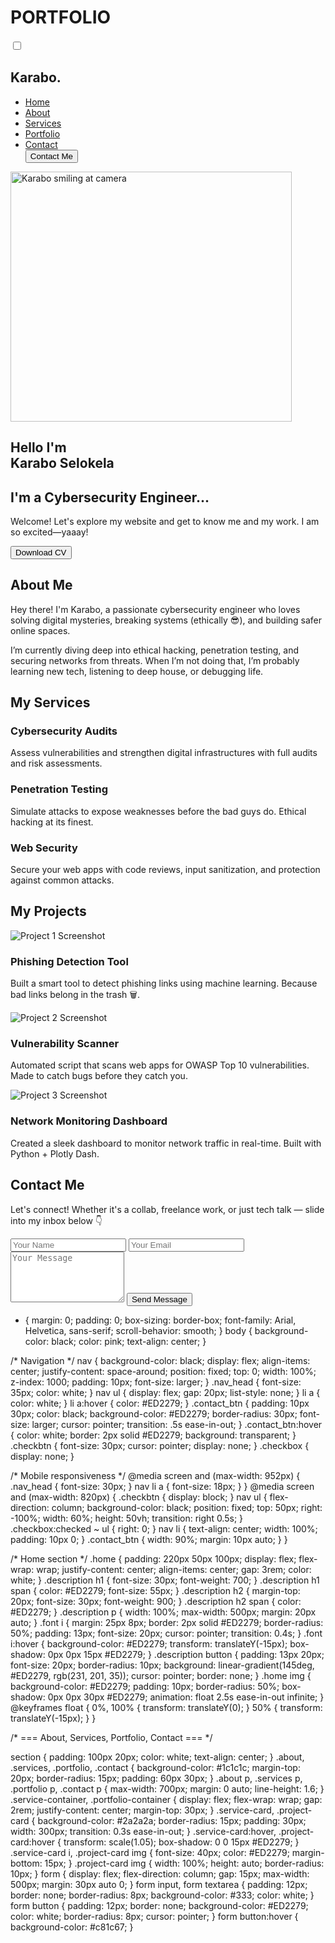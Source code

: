 # PORTFOLIO
<!DOCTYPE html>
<html lang="en">
<head>
  <meta charset="UTF-8" />
  <meta name="viewport" content="width=device-width, initial-scale=1.0"/>
  <title>My Portfolio</title>
  <link rel="stylesheet" href="style.css"/>
  <link rel="stylesheet" href="https://cdnjs.cloudflare.com/ajax/libs/font-awesome/6.7.2/css/all.min.css"/>
</head>
<body>
  <!-- Navigation -->
  <nav>
    <input type="checkbox" class="checkbox" id="check" />
    <h1 class="nav_head">Karabo.</h1>
    <ul>
      <li><a href="#home">Home</a></li>
      <li><a href="#about">About</a></li>
      <li><a href="#services">Services</a></li>
      <li><a href="#portfolio">Portfolio</a></li>
      <li><a href="#contact">Contact</a></li>
      <a href="#contact"><button class="contact_btn">Contact Me</button></a>
    </ul>
    <label for="check" class="checkbtn">
      <i class="fas fa-bars"></i>
    </label>
  </nav>

  <!-- Home Section -->
  <section id="home" class="home">
    <img src="homepage.png" alt="Karabo smiling at camera" width="450px" height="400px" />
    <div class="description">
      <h1>Hello I'm<br><span>Karabo Selokela</span></h1>
      <h2>I'm a <span>Cybersecurity Engineer...</span></h2>
      <p>Welcome! Let's explore my website and get to know me and my work. I am so excited—yaaay!</p>
      <div class="font">
        <i class="fab fa-instagram"></i>
        <i class="fab fa-facebook"></i>
        <i class="fab fa-linkedin"></i>
        <i class="fas fa-phone"></i>
      </div>
      <a href="c:\Users\selok\Downloads\Graduate_Program[1].pdf" download><button>Download CV</button></a>
    </div>
  </section>

  <!-- About Section -->
  <section id="about" class="about">
    <h2>About Me</h2>
    <p>Hey there! I'm Karabo, a passionate cybersecurity engineer who loves solving digital mysteries, breaking systems (ethically 😎), and building safer online spaces.</p>
    <p>I’m currently diving deep into ethical hacking, penetration testing, and securing networks from threats. When I’m not doing that, I’m probably learning new tech, listening to deep house, or debugging life.</p>
  </section>

  <!-- Services Section -->
  <section id="services" class="services">
    <h2>My Services</h2>
    <div class="service-container">
      <div class="service-card">
        <i class="fas fa-shield-alt"></i>
        <h3>Cybersecurity Audits</h3>
        <p>Assess vulnerabilities and strengthen digital infrastructures with full audits and risk assessments.</p>
      </div>
      <div class="service-card">
        <i class="fas fa-lock"></i>
        <h3>Penetration Testing</h3>
        <p>Simulate attacks to expose weaknesses before the bad guys do. Ethical hacking at its finest.</p>
      </div>
      <div class="service-card">
        <i class="fas fa-code"></i>
        <h3>Web Security</h3>
        <p>Secure your web apps with code reviews, input sanitization, and protection against common attacks.</p>
      </div>
    </div>
  </section>

  <!-- Portfolio Section -->
  <section id="portfolio" class="portfolio">
    <h2>My Projects</h2>
    <div class="portfolio-container">
      <div class="project-card">
        <img src="phishing.png" alt="Project 1 Screenshot">
        <h3>Phishing Detection Tool</h3>
        <p>Built a smart tool to detect phishing links using machine learning. Because bad links belong in the trash 🗑️.</p>
      </div>
      <div class="project-card">
        <img src="aiscanner.png" alt="Project 2 Screenshot">
        <h3>Vulnerability Scanner</h3>
        <p>Automated script that scans web apps for OWASP Top 10 vulnerabilities. Made to catch bugs before they catch you.</p>
      </div>
      <div class="project-card">
        <img src="project3-image.jpg" alt="Project 3 Screenshot">
        <h3>Network Monitoring Dashboard</h3>
        <p>Created a sleek dashboard to monitor network traffic in real-time. Built with Python + Plotly Dash.</p>
      </div>
    </div>
  </section>

  <!-- Contact Section -->
  <section id="contact" class="contact">
    <h2>Contact Me</h2>
    <p>Let's connect! Whether it's a collab, freelance work, or just tech talk — slide into my inbox below 👇</p>
    <form action="mailto:selokelakarabo98@gmail.com.com" method="post" enctype="text/plain">
      <input type="text" name="name" placeholder="Your Name" required />
      <input type="email" name="email" placeholder="Your Email" required />
      <textarea name="message" rows="5" placeholder="Your Message" required></textarea>
      <button type="submit">Send Message</button>
    </form>
  </section>
</body>
</html>





* {
    margin: 0;
    padding: 0;
    box-sizing: border-box;
    font-family: Arial, Helvetica, sans-serif;
    scroll-behavior: smooth;
}
body {
    background-color: black;
    color: pink;
    text-align: center;
}

/* Navigation */
nav {
    background-color: black;
    display: flex;
    align-items: center;
    justify-content: space-around;
    position: fixed;
    top: 0;
    width: 100%;
    z-index: 1000;
    padding: 10px;
    font-size: larger;
}
.nav_head {
    font-size: 35px;
    color: white;
}
nav ul {
    display: flex;
    gap: 20px;
    list-style: none;
}
li a {
    color: white;
}
li a:hover {
    color: #ED2279;
}
.contact_btn {
    padding: 10px 30px;
    color: black;
    background-color: #ED2279;
    border-radius: 30px;
    font-size: larger;
    cursor: pointer;
    transition: .5s ease-in-out;
}
.contact_btn:hover {
    color: white;
    border: 2px solid #ED2279;
    background: transparent;
}
.checkbtn {
    font-size: 30px;
    cursor: pointer;
    display: none;
}
.checkbox {
    display: none;
}

/* Mobile responsiveness */
@media screen and (max-width: 952px) {
    .nav_head {
        font-size: 30px;
    }
    nav li a {
        font-size: 18px;
    }
}
@media screen and (max-width: 820px) {
    .checkbtn {
        display: block;
    }
    nav ul {
        flex-direction: column;
        background-color: black;
        position: fixed;
        top: 50px;
        right: -100%;
        width: 60%;
        height: 50vh;
        transition: right 0.5s;
    }
    .checkbox:checked ~ ul {
        right: 0;
    }
    nav li {
        text-align: center;
        width: 100%;
        padding: 10px 0;
    }
    .contact_btn {
        width: 90%;
        margin: 10px auto;
    }
}

/* Home section */
.home {
    padding: 220px 50px 100px;
    display: flex;
    flex-wrap: wrap;
    justify-content: center;
    align-items: center;
    gap: 3rem;
    color: white;
}
.description h1 {
    font-size: 30px;
    font-weight: 700;
}
.description h1 span {
    color: #ED2279;
    font-size: 55px;
}
.description h2 {
    margin-top: 20px;
    font-size: 30px;
    font-weight: 900;
}
.description h2 span {
    color: #ED2279;
}
.description p {
    width: 100%;
    max-width: 500px;
    margin: 20px auto;
}
.font i {
    margin: 25px 8px;
    border: 2px solid #ED2279;
    border-radius: 50%;
    padding: 13px;
    font-size: 20px;
    cursor: pointer;
    transition: 0.4s;
}
.font i:hover {
    background-color: #ED2279;
    transform: translateY(-15px);
    box-shadow: 0px 0px 15px #ED2279;
}
.description button {
    padding: 13px 20px;
    font-size: 20px;
    border-radius: 10px;
    background: linear-gradient(145deg, #ED2279, rgb(231, 201, 35));
    cursor: pointer;
    border: none;
}
.home img {
    background-color: #ED2279;
    padding: 10px;
    border-radius: 50%;
    box-shadow: 0px 0px 30px #ED2279;
    animation: float 2.5s ease-in-out infinite;
}
@keyframes float {
    0%, 100% {
        transform: translateY(0);
    }
    50% {
        transform: translateY(-15px);
    }
}

/* === About, Services, Portfolio, Contact === */

section {
    padding: 100px 20px;
    color: white;
    text-align: center;
}
.about,
.services,
.portfolio,
.contact {
    background-color: #1c1c1c;
    margin-top: 20px;
    border-radius: 15px;
    padding: 60px 30px;
}
.about p,
.services p,
.portfolio p,
.contact p {
    max-width: 700px;
    margin: 0 auto;
    line-height: 1.6;
}
.service-container,
.portfolio-container {
    display: flex;
    flex-wrap: wrap;
    gap: 2rem;
    justify-content: center;
    margin-top: 30px;
}
.service-card,
.project-card {
    background-color: #2a2a2a;
    border-radius: 15px;
    padding: 30px;
    width: 300px;
    transition: 0.3s ease-in-out;
}
.service-card:hover,
.project-card:hover {
    transform: scale(1.05);
    box-shadow: 0 0 15px #ED2279;
}
.service-card i,
.project-card img {
    font-size: 40px;
    color: #ED2279;
    margin-bottom: 15px;
}
.project-card img {
    width: 100%;
    height: auto;
    border-radius: 10px;
}
form {
    display: flex;
    flex-direction: column;
    gap: 15px;
    max-width: 500px;
    margin: 30px auto 0;
}
form input,
form textarea {
    padding: 12px;
    border: none;
    border-radius: 8px;
    background-color: #333;
    color: white;
}
form button {
    padding: 12px;
    border: none;
    background-color: #ED2279;
    color: white;
    border-radius: 8px;
    cursor: pointer;
}
form button:hover {
    background-color: #c81c67;
}

